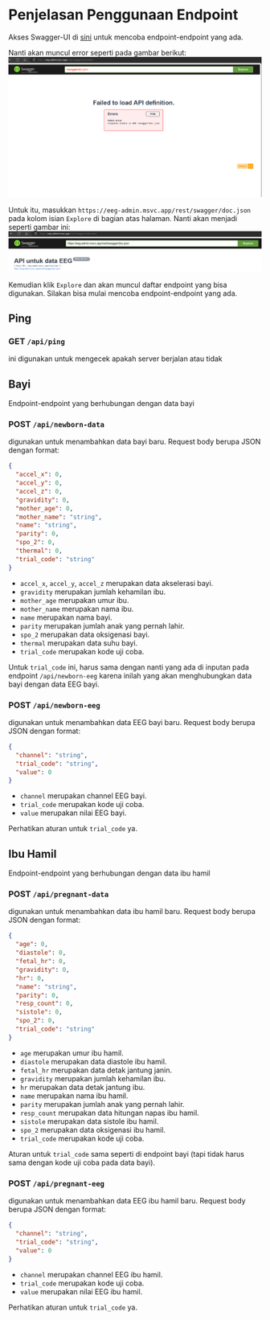 # Penjelasan Penggunaan Endpoint

Akses Swagger-UI di [sini](https://eeg-admin.msvc.app/rest/swagger/index.html) untuk mencoba endpoint-endpoint yang ada.

Nanti akan muncul error seperti pada gambar berikut:
![error-swagger-ui](./static/error-swagger-ui.png)

Untuk itu, masukkan `https://eeg-admin.msvc.app/rest/swagger/doc.json` pada kolom isian `Explore` di bagian atas halaman. Nanti akan menjadi seperti gambar ini:
![swagger-ui](./static/swagger-ui.png)

Kemudian klik `Explore` dan akan muncul daftar endpoint yang bisa digunakan.
Silakan bisa mulai mencoba endpoint-endpoint yang ada.

## Ping
### GET `/api/ping`
ini digunakan untuk mengecek apakah server berjalan atau tidak

## Bayi
Endpoint-endpoint yang berhubungan dengan data bayi
### POST `/api/newborn-data`
digunakan untuk menambahkan data bayi baru. Request body berupa JSON dengan format:
```json
{
  "accel_x": 0,
  "accel_y": 0,
  "accel_z": 0,
  "gravidity": 0,
  "mother_age": 0,
  "mother_name": "string",
  "name": "string",
  "parity": 0,
  "spo_2": 0,
  "thermal": 0,
  "trial_code": "string"
}
```
- `accel_x`, `accel_y`, `accel_z` merupakan data akselerasi bayi. 
- `gravidity` merupakan jumlah kehamilan ibu. 
- `mother_age` merupakan umur ibu. 
- `mother_name` merupakan nama ibu. 
- `name` merupakan nama bayi. 
- `parity` merupakan jumlah anak yang pernah lahir. 
- `spo_2` merupakan data oksigenasi bayi. 
- `thermal` merupakan data suhu bayi. 
- `trial_code` merupakan kode uji coba.

Untuk `trial_code` ini, harus sama dengan nanti yang ada di inputan pada endpoint `/api/newborn-eeg` karena inilah yang akan menghubungkan data bayi dengan data EEG bayi.

### POST `/api/newborn-eeg`
digunakan untuk menambahkan data EEG bayi baru. Request body berupa JSON dengan format:
```json
{
  "channel": "string",
  "trial_code": "string",
  "value": 0
}
```

- `channel` merupakan channel EEG bayi.
- `trial_code` merupakan kode uji coba.
- `value` merupakan nilai EEG bayi.

Perhatikan aturan untuk `trial_code` ya.

## Ibu Hamil
Endpoint-endpoint yang berhubungan dengan data ibu hamil
### POST `/api/pregnant-data`
digunakan untuk menambahkan data ibu hamil baru. Request body berupa JSON dengan format:
```json
{
  "age": 0,
  "diastole": 0,
  "fetal_hr": 0,
  "gravidity": 0,
  "hr": 0,
  "name": "string",
  "parity": 0,
  "resp_count": 0,
  "sistole": 0,
  "spo_2": 0,
  "trial_code": "string"
}
```

- `age` merupakan umur ibu hamil.
- `diastole` merupakan data diastole ibu hamil.
- `fetal_hr` merupakan data detak jantung janin.
- `gravidity` merupakan jumlah kehamilan ibu.
- `hr` merupakan data detak jantung ibu.
- `name` merupakan nama ibu hamil.
- `parity` merupakan jumlah anak yang pernah lahir.
- `resp_count` merupakan data hitungan napas ibu hamil.
- `sistole` merupakan data sistole ibu hamil.
- `spo_2` merupakan data oksigenasi ibu hamil.
- `trial_code` merupakan kode uji coba.

Aturan untuk `trial_code` sama seperti di endpoint bayi (tapi tidak harus sama dengan kode uji coba pada data bayi).

### POST `/api/pregnant-eeg`
digunakan untuk menambahkan data EEG ibu hamil baru. Request body berupa JSON dengan format:
```json
{
  "channel": "string",
  "trial_code": "string",
  "value": 0
}
```

- `channel` merupakan channel EEG ibu hamil.
- `trial_code` merupakan kode uji coba.
- `value` merupakan nilai EEG ibu hamil.

Perhatikan aturan untuk `trial_code` ya.